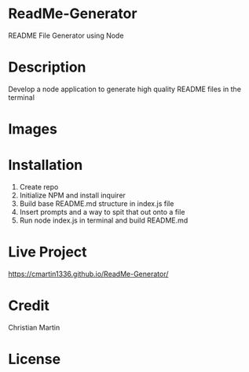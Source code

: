 # ReadMe-Generator
README File Generator using Node

# Description
Develop a node application to generate high quality README files in the terminal

# Images


# Installation
1. Create repo
2. Initialize NPM and install inquirer
3. Build base README.md structure in index.js file
4. Insert prompts and a way to spit that out onto a file
5. Run node index.js in terminal and build README.md

# Live Project
https://cmartin1336.github.io/ReadMe-Generator/

# Credit
Christian Martin

# License